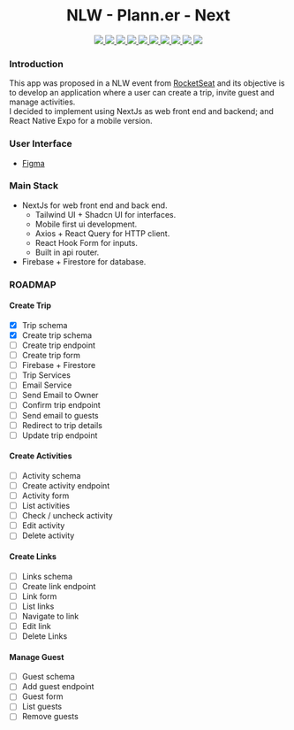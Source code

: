 <h1 align="center">NLW - Plann.er - Next</h1> 

<p align="center">
<a href="https://nextjs.org/">
  <img src="https://img.shields.io/badge/Next.js-000000?style=for-the-badge&logo=next.js&logoColor=white" />
</a>
<a href="https://reactjs.org/">
  <img src="https://img.shields.io/badge/React-000000?style=for-the-badge&logo=react" />
</a>
<a href="https://www.typescriptlang.org">
<img src="https://img.shields.io/badge/TypeScript-black?style=for-the-badge&logo=typescript" />
</a>
<a href="https://github.com/colinhacks/zod">
  <img src="https://img.shields.io/badge/Zod-black?style=for-the-badge&logo=zod"/>
</a>
<a href="https://tailwindcss.com/">
  <img src="https://img.shields.io/badge/Tailwind%20CSS-000000?style=for-the-badge&logo=tailwind-css" />
</a>
<a href="https://github.com/colinhacks/zod">
  <img src="https://img.shields.io/badge/ShadCn%20ui-000000?style=for-the-badge&logo=shadcnui"/>
</a>
<a href="https://firebase.google.com/">
  <img src="https://img.shields.io/badge/Firebase-000000?style=for-the-badge&logo=firebase&logoColor=orange" />
</a>
<a href="https://firebase.google.com/products/firestore">
  <img src="https://img.shields.io/badge/Firestore-000000?style=for-the-badge&logo=firebase&logoColor=orange" />
</a>
<a href="https://react-query.tanstack.com/">
  <img src="https://img.shields.io/badge/React%20Query-000000?style=for-the-badge&logo=react-query&logoColor=ff4154" />
</a>
<a href="https://react-hook-form.com/">
  <img src="https://img.shields.io/badge/React%20Hook%20Form-000000?style=for-the-badge&logo=reacthookform&logoColor=ec5990" />
</a>
</p>

### Introduction
This app was proposed in a NLW event from [RocketSeat](https://www.rocketseat.com.br/) and its objective is to develop an application where a user can create a trip, invite guest and manage activities.   
I decided to implement using NextJs as web front end and backend; and React Native Expo for a mobile version.

### User Interface
- [Figma](https://www.figma.com/design/mPYb3uPd3Tv6ebsqeJ3GoZ/NLW-Journey-%E2%80%A2-Planejador-de-viagem-(Community)?node-id=0-1&t=Sd8vCzrR7iUMR9U7-0)

### Main Stack
- NextJs for web front end and back end.
  - Tailwind UI + Shadcn UI for interfaces.
  - Mobile first ui development.
  - Axios + React Query for HTTP client.
  - React Hook Form for inputs.
  - Built in api router.
- Firebase + Firestore for database.

### ROADMAP
#### Create Trip
- [X] Trip schema
- [X] Create trip schema
- [ ] Create trip endpoint
- [ ] Create trip form
- [ ] Firebase + Firestore
- [ ] Trip Services
- [ ] Email Service
- [ ] Send Email to Owner
- [ ] Confirm trip endpoint
- [ ] Send email to guests
- [ ] Redirect to trip details
- [ ] Update trip endpoint

#### Create Activities
- [ ] Activity schema
- [ ] Create activity endpoint
- [ ] Activity form
- [ ] List activities
- [ ] Check / uncheck activity
- [ ] Edit activity
- [ ] Delete activity

#### Create Links
- [ ] Links schema
- [ ] Create link endpoint
- [ ] Link form
- [ ] List links
- [ ] Navigate to link
- [ ] Edit link
- [ ] Delete Links

#### Manage Guest
- [ ] Guest schema
- [ ] Add guest endpoint
- [ ] Guest form
- [ ] List guests
- [ ] Remove guests